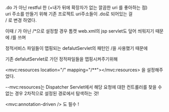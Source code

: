 <url-pattern>.do</url-pattern> 가 아닌 restful 한 (+내가 뒤에 확장자가 없는 깔끔한 uri 를 좋아하는 점)  
uri 주소를 만들기 위해 기존 프로젝트 uri주소들이 .do로 되어있는 걸   
<url-pattern>/</url-pattern> 로 변경 하였다.  

이때 / 가 아닌 /*으로 설정할 경우 톰캣 web.xml의 jsp servlet도 덮어 씌워지기 때문에 /를 쓰며  

정적서비스 파일들이 맵핑되는 defalutServlet의 패턴인 /을 사용했기 때문에   

기존 defalutServlet로 가던 정적파일들을 맵핑시켜주기위해

<mvc:resources location="/" mapping="/**"></mvc:resources> 을 설정해주었다. 

--mvc:resources는 Dispatcher Servlet에서 해당 요청에 대한 컨트롤러를 찾을 수 없는 경우 
2차적으로 설정된 경로에서 탐색하는 것!
 
<mvc:annotation-driven /> 도 필수 !
